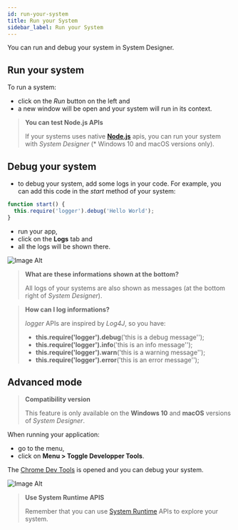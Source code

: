 ```yaml
---
id: run-your-system
title: Run your System
sidebar_label: Run your System
---
```


You can run and debug your system in System Designer.

## Run your system

To run a system:
* click on the *Run* button on the left and
* a new window will be open and your system will run in its context.

>**You can test Node.js APIs**
>
>If your systems uses native **[Node.js](https://nodejs.org/en/)** apis, you can run your system with *System Designer* (* Windows 10 and macOS versions only).

## Debug your system

* to debug your system, add some logs in your code. For example, you can add this code in the *start* method of your system:

```js
function start() { 
  this.require('logger').debug('Hello World');
}
```

* run your app,
* click on the **Logs** tab and
* all the logs will be shown there.

![Image Alt](../img/2cfa521-debug.png)

>**What are these informations shown at the bottom?**
>
>All logs of your systems are also shown as messages (at the bottom right of *System Designer*).

>**How can I log informations?**
>
>*logger* APIs are inspired by *Log4J*, so you have:
>- **this.require('logger').debug**('this is a debug message'');
>- **this.require('logger').info**('this is an info message'');
>- **this.require('logger').warn**('this is a warning message'');
>- **this.require('logger').error**('this is an error message'');

## Advanced mode

>**Compatibility version**
>
>This feature is only available on the **Windows 10** and **macOS** versions of *System Designer*.

When running your application:
* go to the menu,
* click on **Menu > Toggle Developper Tools**.

The [Chrome Dev Tools](https://developers.google.com/web/tools/chrome-devtools/) is opened and you can debug your system.

![Image Alt](../img/ac7ce0e-debugger.png)

>**Use System Runtime APIS**
>
>Remember that you can use [System Runtime](https://designfirst.io/systemruntime/) APIs to explore your system.
